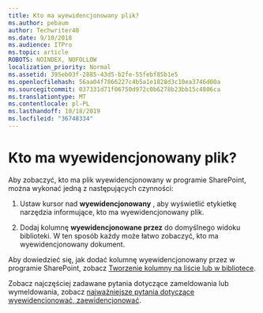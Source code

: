 ```yaml
---
title: Kto ma wyewidencjonowany plik?
ms.author: pebaum
author: Techwriter40
ms.date: 9/10/2018
ms.audience: ITPro
ms.topic: article
ROBOTS: NOINDEX, NOFOLLOW
localization_priority: Normal
ms.assetid: 395eb03f-2885-43d5-b2fe-55febf85b1e5
ms.openlocfilehash: 56aa04f7866227c4b5a1e1828d3c10ea3746d00a
ms.sourcegitcommit: 037331d71f06750d972c0b6278b23bb15c4806ca
ms.translationtype: MT
ms.contentlocale: pl-PL
ms.lasthandoff: 10/18/2019
ms.locfileid: "36748334"
---
```

# <a name="who-has-a-file-checked-out"></a>Kto ma wyewidencjonowany plik?

Aby zobaczyć, kto ma plik wyewidencjonowany w programie SharePoint, można wykonać jedną z następujących czynności:
  
1. Ustaw kursor nad **wyewidencjonowany** , aby wyświetlić etykietkę narzędzia informujące, kto ma wyewidencjonowany plik. 
    
2. Dodaj kolumnę **wyewidencjonowane przez** do domyślnego widoku biblioteki. W ten sposób każdy może łatwo zobaczyć, kto ma wyewidencjonowany dokument. 
    
Aby dowiedzieć się, jak dodać kolumnę wyewidencjonowany przez w programie SharePoint, zobacz [Tworzenie kolumny na liście lub w bibliotece](https://go.microsoft.com/fwlink/?linkid=2019591). 
  
Zobacz najczęściej zadawane pytania dotyczące zameldowania lub wymeldowania, zobacz [najważniejsze pytania dotyczące wyewidencjonować, zaewidencjonować](https://go.microsoft.com/fwlink/?linkid=2018786).
  

